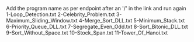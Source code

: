 Add the program name as per endpoint after an '/' in the link and run again
1-Loop_Detection.txt
2-Celebrity_Problem.txt
3-Maximum_Sliding_Window.txt
4-Merge_Sort_DLL.txt
5-Minimum_Stack.txt
6-Priority_Queue_DLL.txt
7-Segregate_Even_Odd.txt
8-Sort_Bitonic_DLL.txt
9-Sort_Without_Space.txt
10-Stock_Span.txt
11-Tower_Of_Hanoi.txt
